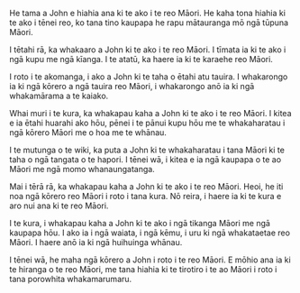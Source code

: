 He tama a John e hiahia ana ki te ako i te reo Māori. He kaha tona hiahia ki te ako i tēnei reo, ko tana tino kaupapa he rapu mātauranga mō ngā tūpuna Māori.

I tētahi rā, ka whakaaro a John ki te ako i te reo Māori. I tīmata ia ki te ako i ngā kupu me ngā kīanga. I te atatū, ka haere ia ki te karaehe reo Māori.

I roto i te akomanga, i ako a John ki te taha o ētahi atu tauira. I whakarongo ia ki ngā kōrero a ngā tauira reo Māori, i whakarongo anō ia ki ngā whakamārama a te kaiako.

Whai muri i te kura, ka whakapau kaha a John ki te ako i te reo Māori. I kitea e ia ētahi huarahi ako hōu, pēnei i te pānui kupu hōu me te whakaharatau i ngā kōrero Māori me o hoa me te whānau.

I te mutunga o te wiki, ka puta a John ki te whakaharatau i tana Māori ki te taha o ngā tangata o te hapori. I tēnei wā, i kitea e ia ngā kaupapa o te ao Māori me ngā momo whanaungatanga.

Mai i tērā rā, ka whakapau kaha a John ki te ako i te reo Māori. Heoi, he iti noa ngā kōrero reo Māori i roto i tana kura. Nō reira, i haere ia ki te kura e aro nui ana ki te reo Māori.

I te kura, i whakapau kaha a John ki te ako i ngā tikanga Māori me ngā kaupapa hōu. I ako ia i ngā waiata, i ngā kēmu, i uru ki ngā whakataetae reo Māori. I haere anō ia ki ngā huihuinga whānau.

I tēnei wā, he maha ngā kōrero a John i roto i te reo Māori. E mōhio ana ia ki te hiranga o te reo Māori, me tana hiahia ki te tirotiro i te ao Māori i roto i tana porowhita whakamarumaru.